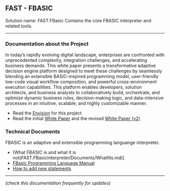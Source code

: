 ## FAST - FBASIC 

Solution name: FAST.FBasic
Contains the core FBASIC interpreter and related tools.

------------
### Documentation about the Project

In today’s rapidly evolving digital landscape, enterprises are confronted with unprecedented complexity, integration challenges, and accelerating business demands. This white paper presents a transformative adaptive decision engine platform designed to meet these challenges by seamlessly blending an extensible BASIC-inspired programming model, user-friendly low-code visual workflow composition, and powerful cross-environment execution capabilities. This platform enables developers, solution architects, and business analysts to collaboratively build, orchestrate, and optimize dynamic business rules, decision-making logic, and data-intensive processes in an intuitive, scalable, and highly customizable manner.

- Read the [Envision](FAST.FBasicInterpreter/Documents/Envision.md "Envision") for this project
- Read the initial [White Paper](FAST.FBasicInterpreter/Documents/whitePaper.md "White Paper") and the revised [White Paper (v2)](FAST.FBasicInterpreter/Documents/whitePaper_v2.md "White Paper (v2)")

### Technical Documents 
FBASIC is an adaptive and extensible programming languange interpreter.

- [What FBASIC is and what it is not(FAST.FBasicInterpreter/Documents/WhatItIs.md)]  
- [FBasic Programming Language Manual ](FAST.FBasicInterpreter/Documents/FBasicManual.md "FBasic Programming Language Manual ")
- [How to add new statements](FAST.FBasicInterpreter/Documents/HowToAddNewStatements.md "new statements") 

------------

*(check this documentation frequently for updates)*








